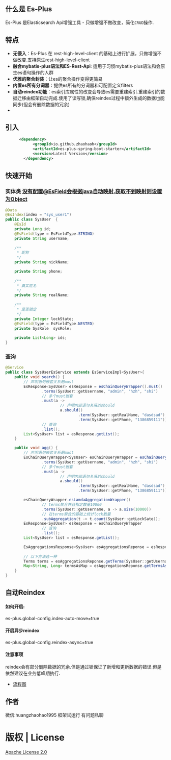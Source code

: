 ## 什么是 Es-Plus

Es-Plus 是Elasticsearch Api增强工具 - 只做增强不做改变，简化`CRUD`操作.

## 特点

- **无侵入**：Es-Plus 在 rest-high-level-client 的基础上进行扩展，只做增强不做改变.支持原生rest-high-level-client
- **融合mybatis-plus语法和ES-Rest-Api**: 适用于习惯mybatis-plus语法和会原生es语句操作的人群
- **优雅的聚合封装**：让es的聚合操作变得更简易
- **内置es所有分词器**：提供es所有的分词器和可配置定义filters
- **自动reindex功能**：es索引库属性的改变会导致es需要重建索引.重建索引的数据迁移由框架自动完成.使用了读写锁,确保reindex过程中额外生成的数据也能同步(但会有删除数据的冗余)
-

## 引入
``` xml
      <dependency>
            <groupId>io.github.zhaohaoh</groupId>
            <artifactId>es-plus-spring-boot-starter</artifactId>
            <version>Latest Version</version>
        </dependency>
```

## 快速开始

### 实体类 没有配置@EsField会根据java自动映射.获取不到映射则设置为Object
```java
@Data
@EsIndex(index = "sys_user1")
public class SysUser  {
    @EsId
    private Long id;
    @EsField(type = EsFieldType.STRING) 
    private String username;
    
    /**
     * 昵称
     */ 
    private String nickName;

    private String phone;
    
    /**
     * 真实姓名
     */ 
    private String realName;
    
    /**
     * 是否锁定
     */  
    private Integer lockState; 
    @EsField(type = EsFieldType.NESTED)
    private SysRole  sysRole; 
    
    private List<Long> ids;
}
```

### 查询
```java
@Service
public class SysUserEsService extends EsServiceImpl<SysUser>{
    public void search() {
        // 声明语句嵌套关系是must
        EsResponse<SysUser> esResponse = esChainQueryWrapper().must()
                .terms(SysUser::getUsername, "admin", "hzh", "shi")
                // 多个must嵌套
                .must(a ->
                        // 声明内部语句关系的should
                        a.should()
                                .term(SysUser::getRealName, "dasdsad")
                                .term(SysUser::getPhone, "1386859111"))
                // 查询
                .list();
        List<SysUser> list = esResponse.getList();
    }

    public void agg() {
        // 声明语句嵌套关系是must
        EsChainQueryWrapper<SysUser> esChainQueryWrapper = esChainQueryWrapper().must()
                .terms(SysUser::getUsername, "admin", "hzh", "shi")
                // 多个must嵌套
                .must(a ->
                        // 声明内部语句关系的should
                        a.should()
                                .term(SysUser::getRealName, "dasdsad")
                                .term(SysUser::getPhone, "1386859111"));

        esChainQueryWrapper.esLamdaAggregationWrapper()
                // terms聚合并且指定数量10000
                .terms(SysUser::getUsername, a -> a.size(10000))
                // 在terms聚合的基础上统计lock数量
                .subAggregation(t -> t.count(SysUser::getLockSate));
        EsResponse<SysUser> esResponse = esChainQueryWrapper
                // 查询
                .list();
        List<SysUser> list = esResponse.getList();

        EsAggregationsResponse<SysUser> esAggregationsReponse = esResponse.getEsAggregationsReponse();
        
        // 以下方法选一种
        Terms terms = esAggregationsReponse.getTerms(SysUser::getUsername);
        Map<String, Long> termsAsMap = esAggregationsReponse.getTermsAsMap(SysUser::getUsername);
    }
}
```

## 自动Reindex
#### 如何开启:
es-plus.global-config.index-auto-move=true
#### 开启异步reindex
es-plus.global-config.reindex-async=true
#### 注意事项
reindex会有部分删除数据的冗余.但是通过锁保证了新增和更新数据的错误.但是依然建议在业务低峰期执行.

- [流程图](https://github.com/zhaohaoh/es-plus/blob/master/reindex%E6%B5%81%E7%A8%8B%E5%9B%BE.md)
 
## 作者
 微信:huangzhaohao1995
 框架试运行 有问题私聊

# 版权 | License

[Apache License 2.0](https://www.apache.org/licenses/LICENSE-2.0)



